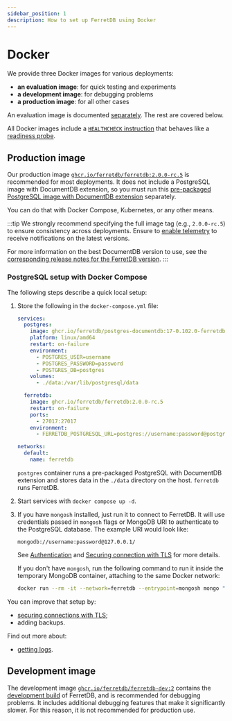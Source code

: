 ```yaml
---
sidebar_position: 1
description: How to set up FerretDB using Docker
---
```


# Docker

We provide three Docker images for various deployments:

- **an evaluation image**: for quick testing and experiments
- **a development image**: for debugging problems
- **a production image**: for all other cases

An evaluation image is documented [separately](../evaluation.md).
The rest are covered below.

All Docker images include a [`HEALTHCHECK` instruction](https://docs.docker.com/reference/dockerfile/#healthcheck)
that behaves like a [readiness probe](../../configuration/observability.md#probes).

## Production image

Our production image
[`ghcr.io/ferretdb/ferretdb:2.0.0-rc.5`](https://ghcr.io/ferretdb/ferretdb:2.0.0-rc.5)
is recommended for most deployments.
It does not include a PostgreSQL image with DocumentDB extension, so you must run this [pre-packaged PostgreSQL image with DocumentDB extension](../documentdb/docker.md) separately.

You can do that with Docker Compose, Kubernetes, or any other means.

:::tip
We strongly recommend specifying the full image tag (e.g., `2.0.0-rc.5`)
to ensure consistency across deployments.
Ensure to [enable telemetry](../../telemetry.md) to receive notifications on the latest versions.

For more information on the best DocumentDB version to use, see the [corresponding release notes for the FerretDB version](https://github.com/FerretDB/FerretDB/releases/).
:::

### PostgreSQL setup with Docker Compose

The following steps describe a quick local setup:

1. Store the following in the `docker-compose.yml` file:

   <!-- TODO https://github.com/FerretDB/FerretDB/issues/4726 -->

   ```yaml
   services:
     postgres:
       image: ghcr.io/ferretdb/postgres-documentdb:17-0.102.0-ferretdb-2.0.0-rc.5
       platform: linux/amd64
       restart: on-failure
       environment:
         - POSTGRES_USER=username
         - POSTGRES_PASSWORD=password
         - POSTGRES_DB=postgres
       volumes:
         - ./data:/var/lib/postgresql/data

     ferretdb:
       image: ghcr.io/ferretdb/ferretdb:2.0.0-rc.5
       restart: on-failure
       ports:
         - 27017:27017
       environment:
         - FERRETDB_POSTGRESQL_URL=postgres://username:password@postgres:5432/postgres

   networks:
     default:
       name: ferretdb
   ```

   `postgres` container runs a pre-packaged PostgreSQL with DocumentDB extension and stores data in the `./data` directory on the host.
   `ferretdb` runs FerretDB.

2. Start services with `docker compose up -d`.
3. If you have `mongosh` installed, just run it to connect to FerretDB.
   It will use credentials passed in `mongosh` flags or MongoDB URI to authenticate to the PostgreSQL database.
   The example URI would look like:

   ```text
   mongodb://username:password@127.0.0.1/
   ```

   See [Authentication](../../security/authentication.md) and
   [Securing connection with TLS](../../security/tls-connections.md) for more details.

   If you don't have `mongosh`, run the following command to run it inside the temporary MongoDB container,
   attaching to the same Docker network:

   ```sh
   docker run --rm -it --network=ferretdb --entrypoint=mongosh mongo "mongodb://username:password@ferretdb/"
   ```

You can improve that setup by:

- [securing connections with TLS](../../security/tls-connections.md);
- adding backups.

Find out more about:

- [getting logs](../../configuration/observability.md#docker-logs).

## Development image

The development image
[`ghcr.io/ferretdb/ferretdb-dev:2`](https://ghcr.io/ferretdb/ferretdb-dev:2)
contains the
[development build](https://pkg.go.dev/github.com/FerretDB/FerretDB/v2/build/version#hdr-Development_builds)
of FerretDB, and is recommended for debugging problems.
It includes additional debugging features that make it significantly slower.
For this reason, it is not recommended for production use.
